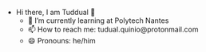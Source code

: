 <p>
<ul>
    <li> Hi there, I am Tuddual 👋
        <ul>
            <li>🌱 I’m currently learning at Polytech Nantes </li>
            <li>📫 How to reach me: tudual.quinio@protonmail.com </li>
            <li>😄 Pronouns: he/him</li>
        </ul>
    </li>
</ul>
</p>
